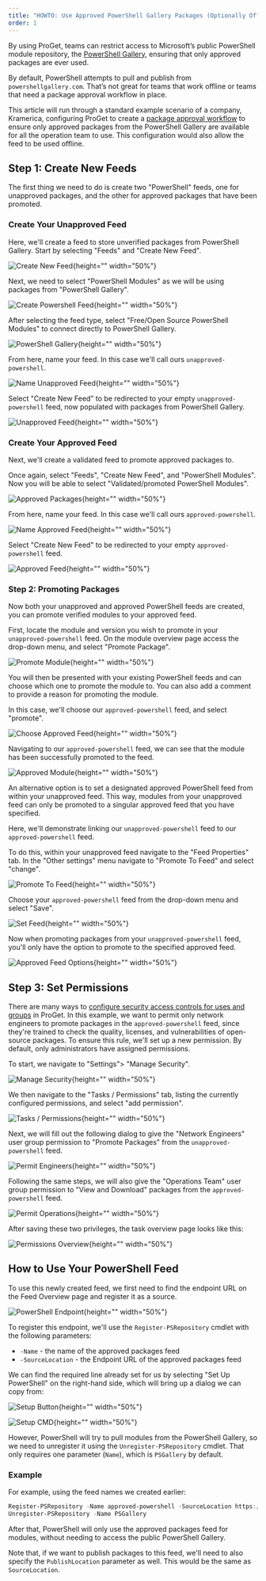 ```yaml
---
title: "HOWTO: Use Approved PowerShell Gallery Packages (Optionally Offline)"
order: 1
---
```



By using ProGet, teams can restrict access to Microsoft’s public PowerShell module repository, the [PowerShell Gallery](https://www.powershellgallery.com/), ensuring that only approved packages are ever used.

By default, PowerShell attempts to pull and publish from `powershellgallery.com`. That’s not great for teams that work offline or teams that need a package approval workflow in place.

This article will run through a standard example scenario of a company, Kramerica, configuring ProGet to create a [package approval workflow](https://blog.inedo.com/nuget/package-approval-workflow) to ensure only approved packages from the PowerShell Gallery are available for all the operation team to use. This configuration would also allow the feed to be used offline.

## Step 1: Create New Feeds

The first thing we need to do is create two "PowerShell" feeds, one for unapproved packages, and the other for approved packages that have been promoted.

### Create Your Unapproved Feed

Here, we'll create a feed to store unverified packages from PowerShell Gallery. Start by selecting "Feeds" and "Create New Feed".

![Create New Feed](/resources/docs/proget-feeds-createnewfeed.png){height="" width="50%"}

Next, we need to select "PowerShell Modules" as we will be using packages from "PowerShell Gallery".

![Create Powershell Feed](/resources/docs/proget-feeds-powershellselect.png){height="" width="50%"}

After selecting the feed type, select "Free/Open Source PowerShell Modules" to connect directly to PowerShell Gallery.

![PowerShell Gallery](/resources/docs/proget-powershell-connecttoorg.png){height="" width="50%"}

From here, name your feed. In this case we'll call ours `unapproved-powershell`.

![Name Unapproved Feed](/resources/docs/proget-powershell-nameunapproved.png){height="" width="50%"}

Select "Create New Feed" to be redirected to your empty `unapproved-powershell` feed, now populated with packages from PowerShell Gallery.

![Unapproved Feed](/resources/docs/proget-powershell-unapprovedfeed.png){height="" width="50%"}

### Create Your Approved Feed

Next, we'll create a validated feed to promote approved packages to.

Once again, select "Feeds", "Create New Feed", and "PowerShell Modules". Now you will be able to select "Validated/promoted PowerShell Modules".

![Approved Packages](/resources/docs/proget-powershell-validated.png){height="" width="50%"}

From here, name your feed. In this case we'll call ours `approved-powershell`.

![Name Approved Feed](/resources/docs/proget-powershell-nameapproved.png){height="" width="50%"}

Select "Create New Feed" to be redirected to your empty `approved-powershell` feed.

![Approved Feed](/resources/docs/proget-powershell-approvedfeed.png){height="" width="50%"}

### Step 2: Promoting Packages

Now both your unapproved and approved PowerShell feeds are created, you can promote verified modules to your approved feed.

First, locate the module and version you wish to promote in your `unapproved-powershell` feed. On the module overview page access the drop-down menu, and select "Promote Package".

![Promote Module](/resources/docs/proget-powershell-promotemodule.png){height="" width="50%"}

You will then be presented with your existing PowerShell feeds and can choose which one to promote the module to. You can also add a comment to provide a reason for promoting the module.

In this case, we'll choose our `approved-powershell` feed, and select "promote".

![Choose Approved Feed](/resources/docs/proget-powershell-choosefeed.png){height="" width="50%"}

Navigating to our `approved-powershell` feed, we can see that the module has been successfully promoted to the feed.

![Approved Module](/resources/docs/proget-powershell-approvedmodule.png){height="" width="50%"}

An alternative option is to set a designated approved PowerShell feed from within your unapproved feed. This way, modules from your unapproved feed can only be promoted to a singular approved feed that you have specified.

Here, we'll demonstrate linking our `unapproved-powershell` feed to our `approved-powershell` feed.

To do this, within your unapproved feed navigate to the "Feed Properties" tab. In the "Other settings" menu navigate to "Promote To Feed" and select "change".

![Promote To Feed](/resources/docs/proget-powershell-feedproperties-promotetofeed.png){height="" width="50%"}

Choose your `approved-powershell` feed from the drop-down menu and select "Save".

![Set Feed](/resources/docs/proget-powershell-feedproperties-setfeed.png){height="" width="50%"}

Now when promoting packages from your `unapproved-powershell` feed, you'll only have the option to promote to the specified approved feed.

![Approved Feed Options](/resources/docs/proget-powershell-singlefeed.png){height="" width="50%"}

## Step 3: Set Permissions

There are many ways to [configure security access controls for uses and groups](/docs/proget/administration-security) in ProGet. In this example, we want to permit only network engineers to promote packages in the `approved-powershell` feed, since they're trained to check the quality, licenses, and vulnerabilities of open-source packages. To ensure this rule, we'll set up a new permission. By default, only administrators have assigned permissions.

To start, we navigate to "Settings"> "Manage Security".

![Manage Security](/resources/docs/proget-admin-managesecurity.png){height="" width="50%"}

We then navigate to the "Tasks / Permissions" tab, listing the currently configured permissions, and select "add permission".

![Tasks / Permissions](/resources/docs/proget-admin-taskspermissions-add.png){height="" width="50%"}

Next, we will fill out the following dialog to give the "Network Engineers" user group permission to "Promote Packages" from the `unapproved-powershell` feed.

![Permit Engineers](/resources/docs/proget-powershell-permitengineers.png){height="" width="50%"}

Following the same steps, we will also give the "Operations Team" user group permission to "View and Download" packages from the `approved-powershell` feed.

![Permit Operations](/resources/docs/proget-powershell-permitoperations.png){height="" width="50%"}

After saving these two privileges, the task overview page looks like this:

![Permissions Overview](/resources/docs/proget-admin-taskspermissions-powershelladded.png){height="" width="50%"}

## How to Use Your PowerShell Feed

To use this newly created feed, we first need to find the endpoint URL on the Feed Overview page and register it as a source.

![PowerShell Endpoint](/resources/docs/proget-powershell-endpoint.png){height="" width="50%"}

To register this endpoint, we'll use the `Register-PSRepository` cmdlet with the following parameters:

- `-Name` - the name of the approved packages feed
- `-SourceLocation` - the Endpoint URL of the approved packages feed

We can find the required line already set for us by selecting "Set Up PowerShell" on the right-hand side, which will bring up a dialog we can copy from:

![Setup Button](/resources/docs/proget-powershell-setupselect.png){height="" width="50%"}

![Setup CMD](/resources/docs/proget-powershell-setupcmd.png){height="" width="50%"}

However, PowerShell will try to pull modules from the PowerShell Gallery, so we need to unregister it using the `Unregister-PSRepository` cmdlet. That only requires one parameter (`Name`), which is `PSGallery` by default.

### Example

For example, using the feed names we created earlier:

```powershell
Register-PSRepository -Name approved-powershell -SourceLocation https://«host-name»/nuget/approved-powershell
Unregister-PSRepository -Name PSGallery
```

After that, PowerShell will only use the approved packages feed for modules, without needing to access the public PowerShell Gallery.

Note that, if we want to publish packages to this feed, we'll need to also specify the `PublishLocation` parameter as well. This would be the same as `SourceLocation`.